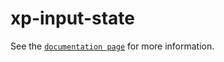 # xp-input-state

See the [`documentation page`](http://www.expandjs.com/elements/xp-input-state) for more information.